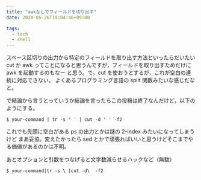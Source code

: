 ```yaml
---
title: "awkなしでフィールドを切り出す"
date: 2020-05-26T19:04:46+09:00

tags:
  - tech
  - shell
---
```


スペース区切りの出力から特定のフィールドを取り出す方法といったらだいたい cut か awk
ってことになると思うんですが，フィールドを取り出すためだけに awk を起動するのもなー
と思う。で，cut を使おうとするが，これが空白の連続に対応できない。
よくあるプログラミング言語の split 関数みたいな感じだなと。

で結論から言うとっていうか結論を言ったらこの投稿は終了なんだけど，以下のようにする。

```shell
$ your-command | tr -s ' ' | cut -d ' ' -f2
```

これでも先頭に空白がある ps の出力とかは謎の 2-index みたいになってしまうけど
まあ妥協。変えたかったら sed とかで頑張ればいいと思うけどそこまでやる価値があるのかは不明。

あとオプションと引数をつなげると文字数減らせるハックなど（無駄）

```shell
$ your-command|tr -s \ |cut -d\  -f2
```
